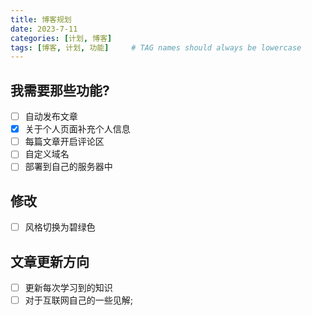 ```yaml
---
title: 博客规划
date: 2023-7-11
categories: [计划, 博客]
tags: [博客, 计划, 功能]     # TAG names should always be lowercase
---
```


## 我需要那些功能?
- [ ] 自动发布文章
- [x] 关于个人页面补充个人信息
- [ ] 每篇文章开启评论区
- [ ] 自定义域名
- [ ] 部署到自己的服务器中

## 修改
- [ ] 风格切换为碧绿色

## 文章更新方向
- [ ] 更新每次学习到的知识
- [ ] 对于互联网自己的一些见解;